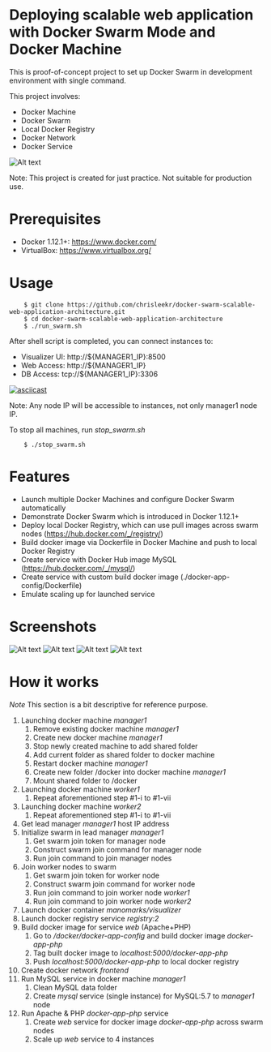 # Deploying scalable web application with Docker Swarm Mode and Docker Machine 

This is proof-of-concept project to set up Docker Swarm in development environment with single command.

This project involves:
* Docker Machine
* Docker Swarm 
* Local Docker Registry 
* Docker Network 
* Docker Service 

![Alt text](/screenshots/0_docker_swarm_architecture_diagram.png?raw=true "Docker Swarm Architecture Diagram")

Note: This project is created for just practice. Not suitable for production use.


# Prerequisites
* Docker 1.12.1+: <https://www.docker.com/>
* VirtualBox: <https://www.virtualbox.org/>

# Usage
```
    $ git clone https://github.com/chrisleekr/docker-swarm-scalable-web-application-architecture.git
    $ cd docker-swarm-scalable-web-application-architecture
    $ ./run_swarm.sh
```

After shell script is completed, you can connect instances to:
* Visualizer UI: http://${MANAGER1_IP}:8500
* Web Access: http://${MANAGER1_IP}
* DB Access: tcp://${MANAGER1_IP}:3306

[![asciicast](https://asciinema.org/a/e6vingukodlxxfk97mdqd4tpv.png?autoplay=1)](https://asciinema.org/a/e6vingukodlxxfk97mdqd4tpv)

Note: Any node IP will be accessible to instances, not only manager1 node IP.

To stop all machines, run *stop_swarm.sh*
```
    $ ./stop_swarm.sh
```

# Features
* Launch multiple Docker Machines and configure Docker Swarm automatically
* Demonstrate Docker Swarm which is introduced in Docker 1.12.1+
* Deploy local Docker Registry, which can use pull images across swarm nodes (https://hub.docker.com/_/registry/)
* Build docker image via Dockerfile in Docker Machine and push to local Docker Registry
* Create service with Docker Hub image MySQL (https://hub.docker.com/_/mysql/)
* Create service with custom build docker image (./docker-app-config/Dockerfile)
* Emulate scaling up for launched service


# Screenshots
![Alt text](/screenshots/1_docker_swarm_visualizer.png?raw=true "Docker Swarm Visualizer")
![Alt text](/screenshots/2_docker_swarm_apache_web.png?raw=true "Docker Swarm Web Access")
![Alt text](/screenshots/3_docker_swarm_apache_web.png?raw=true "Docker Swarm Web Access")
![Alt text](/screenshots/4_docker_swarm_mysql_access.png?raw=true "Docker Swarm DB Access")

# How it works
*Note* This section is a bit descriptive for reference purpose.

1. Launching docker machine *manager1*
    1. Remove existing docker machine *manager1*
    2. Create new docker machine *manager1*
    3. Stop newly created machine to add shared folder
    4. Add current folder as shared folder to docker machine
    5. Restart docker machine *manager1*
    6. Create new folder /docker into docker machine *manager1*
    7. Mount shared folder to /docker
2. Launching docker machine *worker1* 
    1.  Repeat aforementioned step #1-i to #1-vii
3. Launching docker machine *worker2*
    1.  Repeat aforementioned step #1-i to #1-vii
4. Get lead manager *manager1* host IP address
5. Initialize swarm in lead manager *manager1*
    1. Get swarm join token for manager node
    2. Construct swarm join command for manager node
    3. Run join command to join manager nodes
6. Join worker nodes to swarm
    1. Get swarm join token for worker node
    2. Construct swarm join command for worker node
    3. Run join command to join worker node *worker1*
    4. Run join command to join worker node *worker2*
7. Launch docker container *manomarks/visualizer*
8. Launch docker registry service *registry:2*
9. Build docker image for service *web* (Apache+PHP)
    1. Go to */docker/docker-app-config* and build docker image *docker-app-php*
    2. Tag built docker image to *localhost:5000/docker-app-php*
    3. Push *localhost:5000/docker-app-php* to local docker registry
10. Create docker network *frontend*
11. Run MySQL service in docker machine *manager1*
    1. Clean MySQL data folder
    2. Create *mysql* service (single instance) for MySQL:5.7 to *manager1* node
12. Run Apache & PHP *docker-app-php* service
    1. Create *web* service for docker image *docker-app-php* across swarm nodes
    2. Scale up *web* service to 4 instances
    